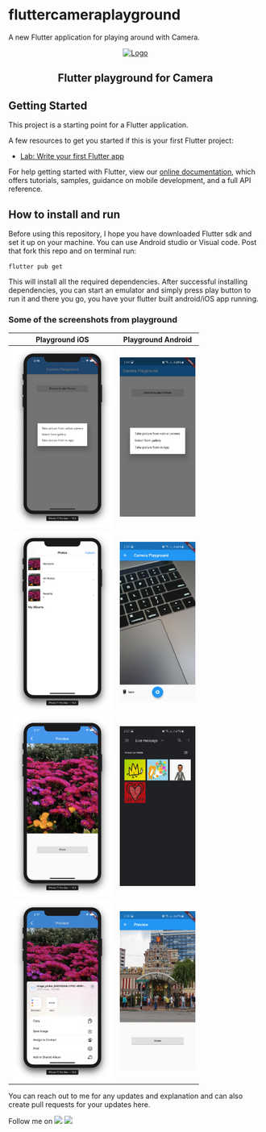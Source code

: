 # fluttercameraplayground

A new Flutter application for playing around with Camera.

<div align="center">
  <a href="https://amanbindlish.com">
  <img alt="Logo" src="https://user-images.githubusercontent.com/50623363/82434256-2fd5d880-9ac5-11ea-9d2f-8d2db5d18340.png" width="100" />
  </a>
</div>

<h2 align="center">
  Flutter playground for Camera
</h2>

## Getting Started

This project is a starting point for a Flutter application.

A few resources to get you started if this is your first Flutter project:

- [Lab: Write your first Flutter app](https://flutter.dev/docs/get-started/codelab)

For help getting started with Flutter, view our
[online documentation](https://flutter.dev/docs), which offers tutorials,
samples, guidance on mobile development, and a full API reference.

## How to install and run

Before using this repository, I hope you have downloaded Flutter sdk and set it up on your machine. You can use Android studio or Visual code.
Post that fork this repo and on terminal run:
```shell script
flutter pub get
```
This will install all the required dependencies.
After successful installing dependencies, you can start an emulator and simply press play button to run it and there you go, you have your flutter built android/iOS app running. 

### Some of the screenshots from playground

Playground iOS                                            |  Playground Android
:-------------------------------------------------------: | :----------------------------------------------------:
<img src="/media/playground_launcher.png" width="200" />  |  <img src="/media/launcher_android.jpg" width="150" />
<img src="/media/playground_gallery.png" width="200" />   |  <img src="/media/custom_camera_android.jpg" width="150" />
<img src="/media/playground_preview.png" width="200" />   |  <img src="/media/gallery_android.jpg" width="150" />
<img src="/media/playground_share.png" width="200" />     |  <img src="/media/preview_android.jpg" width="150" />

You can reach out to me for any updates and explanation and can also create pull requests for your updates here.

Follow me on [<img src="https://img.icons8.com/nolan/64/twitter-squared.png" width="28"/>](https://twitter.com/bindlishaman) [<img src="https://img.icons8.com/nolan/64/linkedin.png" width="28"/>](https://www.linkedin.com/in/aman-bindlish/)
